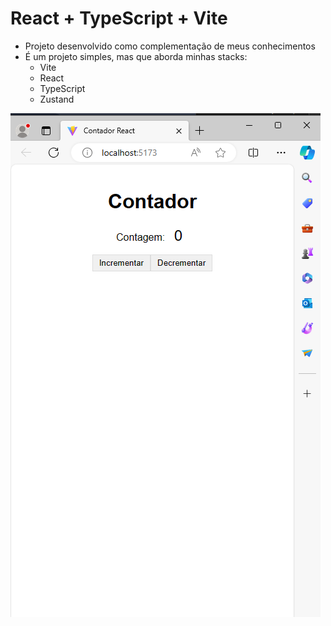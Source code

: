 # React + TypeScript + Vite
- Projeto desenvolvido como complementação de meus conhecimentos
- É um projeto simples, mas que aborda minhas stacks:
  * Vite
  * React
  * TypeScript
  * Zustand


![Contador-React](https://github.com/AlanDiego-py/Contador---React/blob/main/contador.png)
